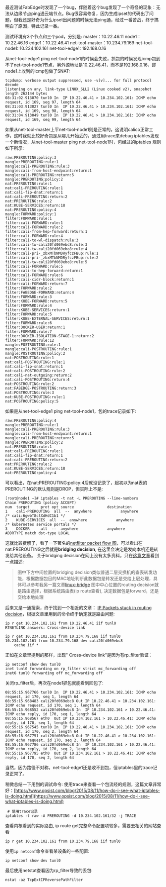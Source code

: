 最近测试FabEdge时发现了一个bug，伴随着这个bug发现了一个奇怪的现象：无法从边缘节点ping通云端节点。Bug很容易修复，因为生成ipset的代码出了问题，但我还是好奇为什么ipset出问题的时候无法ping通，经过一番苦战，终于搞明白了原因，特此记录一番。

测试环境有3个节点和三个pod，分别是:
master：10.22.46.11
node1：10.22.46.16
edge1：10.22.46.41
net-tool-master：10.234.79.169
net-tool-node1: 10.234.102.161
net-tool-edge1: 192.168.0.16

从net-tool-edge1 ping net-tool-node1的时候会失败，抓包的时候发现icmp包到不了net-tool-node1节点，另外源地址是10.22.46.41，而不是192.168.0.16，即node1上收到的icmp包做了SNAT:
```shell
tcpdump: verbose output suppressed, use -v[v]... for full protocol decode
listening on any, link-type LINUX_SLL2 (Linux cooked v2), snapshot length 262144 bytes
08:31:02.913070 tunl0 In  IP 10.22.46.41 > 10.234.102.161: ICMP echo request, id 169, seq 97, length 64
08:31:03.913027 tunl0 In  IP 10.22.46.41 > 10.234.102.161: ICMP echo request, id 169, seq 98, length 64
08:31:04.913049 tunl0 In  IP 10.22.46.41 > 10.234.102.161: ICMP echo request, id 169, seq 99, length 64
```

如果从net-tool-master上平net-tool-node1则是正常的，这说明calico正常工作，这时我就比较好奇包是从哪儿开始丢的，通过用trace来debug iptables发现一个新情况，从net-tool-master ping net-tool-node1时，包经过的iptables 规则如下所示:
```shell
raw:PREROUTING:policy:3
mangle:PREROUTING:rule:1
mangle:cali-PREROUTING:rule:3
mangle:cali-from-host-endpoint:return:1
mangle:cali-PREROUTING:return:5
mangle:PREROUTING:policy:2
nat:PREROUTING:rule:1
nat:cali-PREROUTING:rule:1
nat:cali-fip-dnat:return:1
nat:cali-PREROUTING:return:2
nat:PREROUTING:rule:2
nat:KUBE-SERVICES:return:18
nat:PREROUTING:policy:4
mangle:FORWARD:policy:1
filter:FORWARD:rule:1
filter:cali-FORWARD:rule:1
filter:cali-FORWARD:rule:2
filter:cali-from-hep-forward:return:1
filter:cali-FORWARD:rule:4
filter:cali-to-wl-dispatch:rule:3
filter:cali-tw-cali20fd069ebc8:rule:3
filter:cali-tw-cali20fd069ebc8:rule:4
filter:cali-pri-_zbxMTbNMDRyfczFBup:rule:1
filter:cali-pri-_zbxMTbNMDRyfczFBup:rule:2
filter:cali-tw-cali20fd069ebc8:rule:5
filter:cali-FORWARD:rule:5
filter:cali-to-hep-forward:return:1
filter:cali-FORWARD:rule:6
filter:cali-cidr-block:return:1
filter:cali-FORWARD:return:7
filter:FORWARD:rule:2
filter:FABEDGE-FORWARD:return:4
filter:FORWARD:rule:3
filter:KUBE-FORWARD:return:5
filter:FORWARD:rule:4
filter:KUBE-SERVICES:return:1
filter:FORWARD:rule:5
filter:KUBE-EXTERNAL-SERVICES:return:1
filter:FORWARD:rule:6
filter:DOCKER-USER:return:1
filter:FORWARD:rule:7
filter:DOCKER-ISOLATION-STAGE-1:return:2
filter:FORWARD:rule:12
mangle:POSTROUTING:rule:1
mangle:cali-POSTROUTING:rule:1
mangle:POSTROUTING:policy:2
nat:POSTROUTING:rule:1
nat:cali-POSTROUTING:rule:1
nat:cali-fip-snat:return:1
nat:cali-POSTROUTING:rule:2
nat:cali-nat-outgoing:return:2
nat:cali-POSTROUTING:return:4
nat:POSTROUTING:rule:2
nat:FABEDGE-POSTROUTING:return:3
nat:POSTROUTING:rule:3
nat:KUBE-POSTROUTING:rule:1
nat:POSTROUTING:policy:5
```
如果是从net-tool-edge1 ping net-tool-node1，包的trace记录如下:
```shell
raw:PREROUTING:policy:4
mangle:PREROUTING:rule:1
mangle:cali-PREROUTING:rule:3
mangle:cali-from-host-endpoint:return:1
mangle:cali-PREROUTING:return:5
mangle:PREROUTING:policy:2
nat:PREROUTING:rule:1
nat:cali-PREROUTING:rule:1
nat:cali-fip-dnat:return:1
nat:cali-PREROUTING:return:2
nat:PREROUTING:rule:2
nat:KUBE-SERVICES:return:18
nat:PREROUTING:policy:4
```
可以看出，在nat:PREROUTING:policy:4后就没记录了，起初以为nat表的PREROUTING的默认规则是DROP，但实际上不是:
```shell
[root@node1 ~]# iptables -t nat -L PREROUTING --line-numbers
Chain PREROUTING (policy ACCEPT)
num  target     prot opt source               destination         
1    cali-PREROUTING  all  --  anywhere             anywhere             /* cali:6gwbT8clXdHdC1b1 */
2    KUBE-SERVICES  all  --  anywhere             anywhere             /* kubernetes service portals */
3    DOCKER     all  --  anywhere             anywhere             ADDRTYPE match dst-type LOCAL
```
这就比较费解了，看了一下著名的[netfilter packet flow 图](https://upload.wikimedia.org/wikipedia/commons/3/37/Netfilter-packet-flow.svg)，可以看出在nat:PREROUTING之后就是**bridging decision**, 在这里会决定是发向本机还是转发给其他设备。
关于bridging decision在网上没有太多资料，只在[这篇文章](https://opengers.github.io/openstack/openstack-base-netfilter-framework-overview/)看到一点描述:
> 图中下方中间位置的bridging decision类似普通二层交换机的查表转发功能，根据数据包目的MAC地址判断此数据包是转发还是交给上层处理，具体可以参考我另一篇文章[linux-bridge](https://opengers.github.io/openstack/openstack-base-virtual-network-devices-bridge-and-vlan/#linux-bridge)
> 图中中心位置的routing decision就是路由选择，根据系统路由表(ip route查看), 决定数据包是forward，还是交给本地处理

后来又是一通搜索，终于找到一个相近的文章： [IP Packets stuck in routing decision](https://serverfault.com/questions/974057/ip-packets-stuck-in-routing-decision)，根据文章里用到的命令终于确定就是路由问题:
```shell
ip r get 10.234.102.161 from 10.22.46.41 iif tunl0
RTNETLINK answers: Cross-device link

ip r get 10.234.102.161 from 10.234.79.168 iif tunl0
10.234.102.161 from 10.234.79.168 dev cali20fd069ebc8 
    cache iif *
```
正如在文章里提到的那样，出现" Cross-device link"是因为有rp_filter验证：
```shell
ip netconf show dev tunl0
inet tunl0 forwarding on rp_filter strict mc_forwarding off 
inet6 tunl0 forwarding off mc_forwarding off 

```
关闭rp_filter后，再次在node1抓包就能看到回包了:
```shell
08:55:15.967766 tunl0 In  IP 10.22.46.41 > 10.234.102.161: ICMP echo request, id 170, seq 1, length 64
08:55:15.968483 cali20fd069ebc8 Out IP 10.22.46.41 > 10.234.102.161: ICMP echo request, id 170, seq 1, length 64
08:55:15.968552 cali20fd069ebc8 In  IP 10.234.102.161 > 10.22.46.41: ICMP echo reply, id 170, seq 1, length 64
08:55:15.968567 eth0  Out IP 10.234.102.161 > 10.22.46.41: ICMP echo reply, id 170, seq 1, length 64
08:55:16.967545 tunl0 In  IP 10.22.46.41 > 10.234.102.161: ICMP echo request, id 170, seq 2, length 64
08:55:16.967751 cali20fd069ebc8 Out IP 10.22.46.41 > 10.234.102.161: ICMP echo request, id 170, seq 2, length 64
08:55:16.967786 cali20fd069ebc8 In  IP 10.234.102.161 > 10.22.46.41: ICMP echo reply, id 170, seq 2, length 64
08:55:16.967795 eth0  Out IP 10.234.102.161 > 10.22.46.41: ICMP echo reply, id 170, seq 2, length 64
```
当然，因为路径不对称，net-tool-edge1还是收不到包，但iptables里的trace记录正常了。

稍微总结一下用到的调试命令:
使用trace来查看一个包流经的规则，这篇文章非常好：[https://www.opsist.com/blog/2015/08/11/how-do-i-see-what-iptables-is-doing.html](https://www.opsist.com/blog/2015/08/11/how-do-i-see-what-iptables-is-doing.html)
```shell
 # 使用trace记录
iptables -t raw -A PREROUTING -d 10.234.102.161/32 -j TRACE
```

查看内核看到的实际路由, ip route get完整命令配置项较多，需要去相关的网站查看
```shell
ip r get 10.234.102.161 from 10.234.79.168 iif tunl0
```
使用`ip netconf`命令查看某设备的一些配置:
```shell
ip netconf show dev tunl0
```
最后使用netstat查看因为rp_filter导致的丢包:
```shell
nstat -az TcpExtIPReversePathFilter
```
